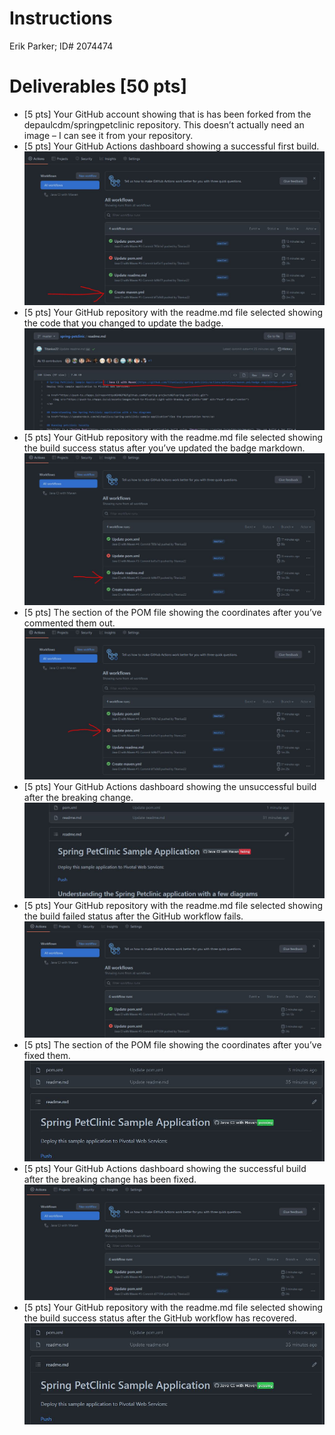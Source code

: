 # Instructions
Erik Parker; ID# 2074474

# Deliverables [50 pts]
- [5 pts] Your GitHub account showing that is has been forked from the depaulcdm/springpetclinic repository. This doesn’t actually need an image – I can see it from your repository.
- [5 pts] Your GitHub Actions dashboard showing a successful first build.
![Actions #1](figures/actions1.JPG)
- [5 pts] Your GitHub repository with the readme.md file selected showing the code that you changed to update the badge.
![Actions #2](figures/actions2.JPG)
- [5 pts] Your GitHub repository with the readme.md file selected showing the build success status after you’ve updated the badge markdown.
![Actions #3](figures/actions3.JPG)
- [5 pts] The section of the POM file showing the coordinates after you’ve commented them out.
![Actions #4](figures/actions4.JPG)
- [5 pts] Your GitHub Actions dashboard showing the unsuccessful build after the breaking change.
![Actions #5](figures/actions5.JPG)
- [5 pts] Your GitHub repository with the readme.md file selected showing the build failed status after the GitHub workflow fails.
![Actions #6](figures/actions6.JPG)
- [5 pts] The section of the POM file showing the coordinates after you’ve fixed them.
![Actions #7](figures/actions7.JPG)
- [5 pts] Your GitHub Actions dashboard showing the successful build after the breaking change has been fixed.
![Actions #8](figures/actions8.JPG)
- [5 pts] Your GitHub repository with the readme.md file selected showing the build success status after the GitHub workflow has recovered.
![Actions #9](figures/actions9.JPG)
